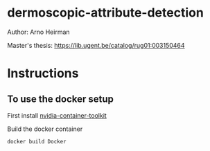 # dermoscopic-attribute-detection
Author: Arno Heirman

Master's thesis: https://lib.ugent.be/catalog/rug01:003150464

# Instructions
## To use the docker setup

First install [nvidia-container-toolkit](https://github.com/NVIDIA/nvidia-container-toolkit)

Build the docker container
```
docker build Docker
```

